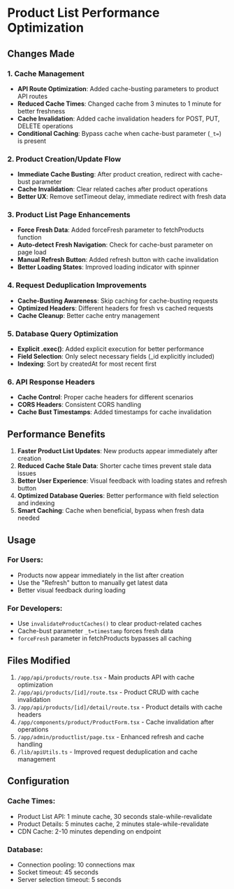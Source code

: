 # Product List Performance Optimization

## Changes Made

### 1. Cache Management
- **API Route Optimization**: Added cache-busting parameters to product API routes
- **Reduced Cache Times**: Changed cache from 3 minutes to 1 minute for better freshness
- **Cache Invalidation**: Added cache invalidation headers for POST, PUT, DELETE operations
- **Conditional Caching**: Bypass cache when cache-bust parameter (`_t=`) is present

### 2. Product Creation/Update Flow
- **Immediate Cache Busting**: After product creation, redirect with cache-bust parameter
- **Cache Invalidation**: Clear related caches after product operations
- **Better UX**: Remove setTimeout delay, immediate redirect with fresh data

### 3. Product List Page Enhancements
- **Force Fresh Data**: Added forceFresh parameter to fetchProducts function
- **Auto-detect Fresh Navigation**: Check for cache-bust parameter on page load
- **Manual Refresh Button**: Added refresh button with cache invalidation
- **Better Loading States**: Improved loading indicator with spinner

### 4. Request Deduplication Improvements
- **Cache-Busting Awareness**: Skip caching for cache-busting requests
- **Optimized Headers**: Different headers for fresh vs cached requests
- **Cache Cleanup**: Better cache entry management

### 5. Database Query Optimization
- **Explicit .exec()**: Added explicit execution for better performance
- **Field Selection**: Only select necessary fields (_id explicitly included)
- **Indexing**: Sort by createdAt for most recent first

### 6. API Response Headers
- **Cache Control**: Proper cache headers for different scenarios
- **CORS Headers**: Consistent CORS handling
- **Cache Bust Timestamps**: Added timestamps for cache invalidation

## Performance Benefits

1. **Faster Product List Updates**: New products appear immediately after creation
2. **Reduced Cache Stale Data**: Shorter cache times prevent stale data issues
3. **Better User Experience**: Visual feedback with loading states and refresh button
4. **Optimized Database Queries**: Better performance with field selection and indexing
5. **Smart Caching**: Cache when beneficial, bypass when fresh data needed

## Usage

### For Users:
- Products now appear immediately in the list after creation
- Use the "Refresh" button to manually get latest data
- Better visual feedback during loading

### For Developers:
- Use `invalidateProductCaches()` to clear product-related caches
- Cache-bust parameter `_t=timestamp` forces fresh data
- `forceFresh` parameter in fetchProducts bypasses all caching

## Files Modified

1. `/app/api/products/route.tsx` - Main products API with cache optimization
2. `/app/api/products/[id]/route.tsx` - Product CRUD with cache invalidation
3. `/app/api/products/[id]/detail/route.tsx` - Product details with cache headers
4. `/app/components/product/ProductForm.tsx` - Cache invalidation after operations
5. `/app/admin/productlist/page.tsx` - Enhanced refresh and cache handling
6. `/lib/apiUtils.ts` - Improved request deduplication and cache management

## Configuration

### Cache Times:
- Product List API: 1 minute cache, 30 seconds stale-while-revalidate
- Product Details: 5 minutes cache, 2 minutes stale-while-revalidate
- CDN Cache: 2-10 minutes depending on endpoint

### Database:
- Connection pooling: 10 connections max
- Socket timeout: 45 seconds
- Server selection timeout: 5 seconds
